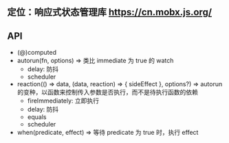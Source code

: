 ## 定位：响应式状态管理库 https://cn.mobx.js.org/

## API
- (@)computed 
- autorun(fn, options) => 类比 immediate 为 true 的 watch  
  - delay: 防抖
  - scheduler
- reaction(() => data, (data, reaction) => { sideEffect }, options?) => autorun 的变种，以函数来控制传入参数是否执行，而不是待执行函数的依赖
  - fireImmediately: 立即执行
  - delay: 防抖
  - equals
  - scheduler
- when(predicate, effect) => 等待 predicate 为 true 时，执行 effect
